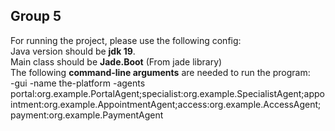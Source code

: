 ## Group 5

For running the project, please use the following config:  
Java version should be **jdk 19**.  
Main class should be **Jade.Boot** (From jade library)  
The following **command-line arguments** are needed to run the program:  
-gui -name the-platform -agents portal:org.example.PortalAgent;specialist:org.example.SpecialistAgent;appointment:org.example.AppointmentAgent;access:org.example.AccessAgent;payment:org.example.PaymentAgent
